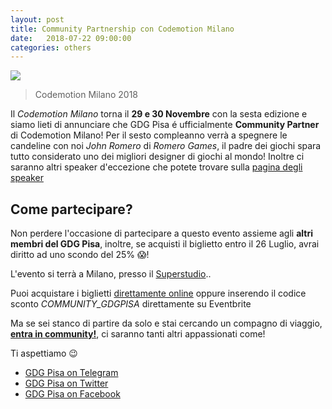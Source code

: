 ```yaml
---
layout: post
title: Community Partnership con Codemotion Milano
date:   2018-07-22 09:00:00
categories: others
---
```


<img style="display: block; margin: 0 auto;" src="https://i.imgur.com/mSlxf2b.jpg"/>

> Codemotion Milano 2018

Il *Codemotion Milano* torna il **29 e 30 Novembre** con la sesta edizione e siamo lieti di annunciare che GDG Pisa é ufficialmente **Community Partner** di Codemotion Milano!
Per il sesto compleanno verrà a spegnere le candeline con noi *John Romero* di *Romero Games*, il padre dei giochi spara tutto considerato uno dei migliori designer di giochi al mondo!
Inoltre ci saranno altri speaker d'eccezione che potete trovare sulla [pagina degli speaker](https://milan2018.codemotionworld.com/speakers/)

## Come partecipare?

Non perdere l'occasione di partecipare a questo evento assieme agli **altri membri del GDG Pisa**, inoltre, se acquisti il biglietto entro il 26 Luglio, avrai diritto ad uno scondo del 25% :scream:!

L'evento si terrà a Milano, presso il [Superstudio](https://goo.gl/maps/gnXTRXCgbYA2).. 



Puoi acquistare i biglietti [direttamente online](https://www.eventbrite.co.uk/e/codemotion-milan-2018-conference-november-29-30-tickets-47067848201?discount=COMMUNITY_GDGPISA&aff=community#tickets) oppure inserendo il codice sconto *COMMUNITY_GDGPISA* direttamente su Eventbrite

Ma se sei stanco di partire da solo e stai cercando un compagno di viaggio, [**entra in community!**](https://t.me/joinchat/B1xkFD9ooAoxNZLgoJU9-A), ci saranno tanti altri appassionati come!

Ti aspettiamo 😉

* [GDG Pisa on Telegram](https://t.me/joinchat/B1xkFD9ooAoxNZLgoJU9-A)
* [GDG Pisa on Twitter](http://twitter.com/gdgPisa)
* [GDG Pisa on Facebook](http://facebook.com/gdgPisa)

